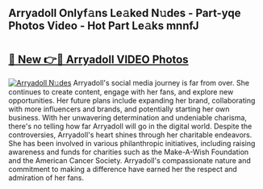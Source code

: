 ## Arryadoll Onlyf𝚊ns Le𝚊ked N𝚞des - Part-yqe Photos Video - Hot Part Le𝚊ks mnnfJ

# <h2><a href="http://ac1192.deff.icu/?id=Arryadoll">🔗 New 👉🔴 Arryadoll VIDEO Photos</a></h2>

[![Arryadoll N𝚞des](https://i.imgur.com/rIISA9y.gif)](http://ac1192.deff.icu/?id=Arryadoll)
Arryadoll's social media journey is far from over. She continues to create content, engage with her fans, and explore new opportunities. Her future plans include expanding her brand, collaborating with more influencers and brands, and potentially starting her own business. With her unwavering determination and undeniable charisma, there's no telling how far Arryadoll will go in the digital world. Despite the controversies, Arryadoll's heart shines through her charitable endeavors. She has been involved in various philanthropic initiatives, including raising awareness and funds for charities such as the Make-A-Wish Foundation and the American Cancer Society. Arryadoll's compassionate nature and commitment to making a difference have earned her the respect and admiration of her fans.
